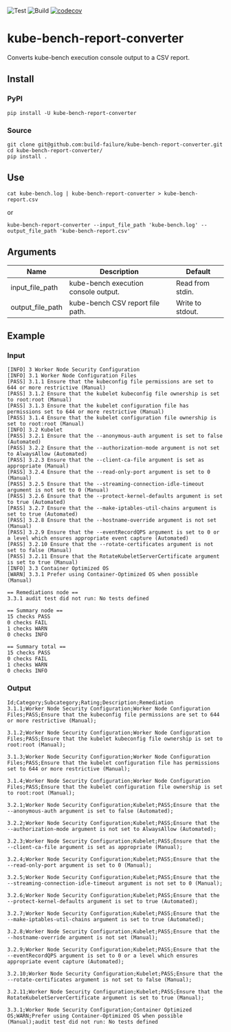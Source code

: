 ![Test](https://github.com/build-failure/kube-bench-report-converter/actions/workflows/test.yml/badge.svg)
![Build](https://github.com/build-failure/kube-bench-report-converter/actions/workflows/main.yml/badge.svg)
[![codecov](https://codecov.io/gh/build-failure/kube-bench-report-converter/branch/master/graph/badge.svg?token=LTDH0AA8QU)](https://codecov.io/gh/build-failure/kube-bench-report-converter)

# kube-bench-report-converter

Converts kube-bench execution console output to a CSV report.

## Install

### PyPI

    pip install -U kube-bench-report-converter

### Source

    git clone git@github.com:build-failure/kube-bench-report-converter.git
    cd kube-bench-report-converter/
    pip install .

## Use


    cat kube-bench.log | kube-bench-report-converter > kube-bench-report.csv
    
or
    
    kube-bench-report-converter --input_file_path 'kube-bench.log' --output_file_path 'kube-bench-report.csv'

## Arguments

| Name | Description | Default |
|---|---|---|
| input_file_path  | kube-bench execution console output. | Read from stdin. |
| output_file_path  | kube-bench CSV report file path. | Write to stdout. |

## Example

### Input

    [INFO] 3 Worker Node Security Configuration
    [INFO] 3.1 Worker Node Configuration Files
    [PASS] 3.1.1 Ensure that the kubeconfig file permissions are set to 644 or more restrictive (Manual)
    [PASS] 3.1.2 Ensure that the kubelet kubeconfig file ownership is set to root:root (Manual)
    [PASS] 3.1.3 Ensure that the kubelet configuration file has permissions set to 644 or more restrictive (Manual)
    [PASS] 3.1.4 Ensure that the kubelet configuration file ownership is set to root:root (Manual)
    [INFO] 3.2 Kubelet
    [PASS] 3.2.1 Ensure that the --anonymous-auth argument is set to false (Automated)
    [PASS] 3.2.2 Ensure that the --authorization-mode argument is not set to AlwaysAllow (Automated)
    [PASS] 3.2.3 Ensure that the --client-ca-file argument is set as appropriate (Manual)
    [PASS] 3.2.4 Ensure that the --read-only-port argument is set to 0 (Manual)
    [PASS] 3.2.5 Ensure that the --streaming-connection-idle-timeout argument is not set to 0 (Manual)
    [PASS] 3.2.6 Ensure that the --protect-kernel-defaults argument is set to true (Automated)
    [PASS] 3.2.7 Ensure that the --make-iptables-util-chains argument is set to true (Automated)
    [PASS] 3.2.8 Ensure that the --hostname-override argument is not set (Manual)
    [PASS] 3.2.9 Ensure that the --eventRecordQPS argument is set to 0 or a level which ensures appropriate event capture (Automated)
    [PASS] 3.2.10 Ensure that the --rotate-certificates argument is not set to false (Manual)
    [PASS] 3.2.11 Ensure that the RotateKubeletServerCertificate argument is set to true (Manual)
    [INFO] 3.3 Container Optimized OS
    [WARN] 3.3.1 Prefer using Container-Optimized OS when possible (Manual)
     
    == Remediations node ==
    3.3.1 audit test did not run: No tests defined
     
    == Summary node ==
    15 checks PASS
    0 checks FAIL
    1 checks WARN
    0 checks INFO
     
    == Summary total ==
    15 checks PASS
    0 checks FAIL
    1 checks WARN
    0 checks INFO

### Output

    Id;Category;Subcategory;Rating;Description;Remediation
    3.1.1;Worker Node Security Configuration;Worker Node Configuration Files;PASS;Ensure that the kubeconfig file permissions are set to 644 or more restrictive (Manual);
    
    3.1.2;Worker Node Security Configuration;Worker Node Configuration Files;PASS;Ensure that the kubelet kubeconfig file ownership is set to root:root (Manual);
    
    3.1.3;Worker Node Security Configuration;Worker Node Configuration Files;PASS;Ensure that the kubelet configuration file has permissions set to 644 or more restrictive (Manual);
    
    3.1.4;Worker Node Security Configuration;Worker Node Configuration Files;PASS;Ensure that the kubelet configuration file ownership is set to root:root (Manual);
    
    3.2.1;Worker Node Security Configuration;Kubelet;PASS;Ensure that the --anonymous-auth argument is set to false (Automated);
    
    3.2.2;Worker Node Security Configuration;Kubelet;PASS;Ensure that the --authorization-mode argument is not set to AlwaysAllow (Automated);
    
    3.2.3;Worker Node Security Configuration;Kubelet;PASS;Ensure that the --client-ca-file argument is set as appropriate (Manual);
    
    3.2.4;Worker Node Security Configuration;Kubelet;PASS;Ensure that the --read-only-port argument is set to 0 (Manual);
    
    3.2.5;Worker Node Security Configuration;Kubelet;PASS;Ensure that the --streaming-connection-idle-timeout argument is not set to 0 (Manual);
    
    3.2.6;Worker Node Security Configuration;Kubelet;PASS;Ensure that the --protect-kernel-defaults argument is set to true (Automated);
    
    3.2.7;Worker Node Security Configuration;Kubelet;PASS;Ensure that the --make-iptables-util-chains argument is set to true (Automated);
    
    3.2.8;Worker Node Security Configuration;Kubelet;PASS;Ensure that the --hostname-override argument is not set (Manual);
    
    3.2.9;Worker Node Security Configuration;Kubelet;PASS;Ensure that the --eventRecordQPS argument is set to 0 or a level which ensures appropriate event capture (Automated);
    
    3.2.10;Worker Node Security Configuration;Kubelet;PASS;Ensure that the --rotate-certificates argument is not set to false (Manual);
    
    3.2.11;Worker Node Security Configuration;Kubelet;PASS;Ensure that the RotateKubeletServerCertificate argument is set to true (Manual);
    
    3.3.1;Worker Node Security Configuration;Container Optimized OS;WARN;Prefer using Container-Optimized OS when possible (Manual);audit test did not run: No tests defined